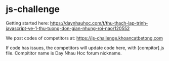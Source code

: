 # js-challenge

Getting started here: https://daynhauhoc.com/t/thu-thach-lap-trinh-javascript-ve-1-thu-tuong-don-gian-nhung-roi-nao/120552

We post codes of competitors at: https://js-challenge.khoancatbetong.com

If code has issues, the competitors will update code here, with [compitor].js file. Compititor name is Day Nhau Hoc forum nickname.
